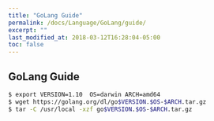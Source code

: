 ```yaml
---
title: "GoLang Guide"
permalink: /docs/Language/GoLang/guide/
excerpt: ""
last_modified_at: 2018-03-12T16:28:04-05:00
toc: false
---
```


## GoLang Guide

```bash
$ export VERSION=1.10  OS=darwin ARCH=amd64
$ wget https://golang.org/dl/go$VERSION.$OS-$ARCH.tar.gz
$ tar -C /usr/local -xzf go$VERSION.$OS-$ARCH.tar.gz
```
